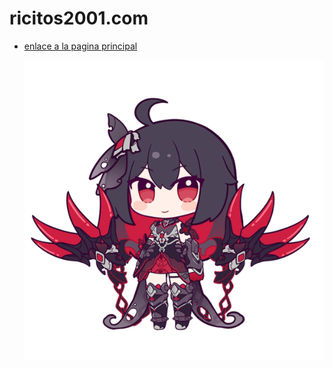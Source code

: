# ricitos2001.com

* [enlace a la pagina principal](ricitos2001.md)

  ![descripcion de la imagen](assets/OIF.png)
